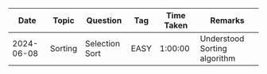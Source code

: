 | Date       | Topic    | Question | Tag  | Time Taken | Remarks |
|------------|----------|----------|------|------------|---------|
| 2024-06-08 | Sorting | Selection Sort | EASY | 1:00:00 | Understood Sorting algorithm |
